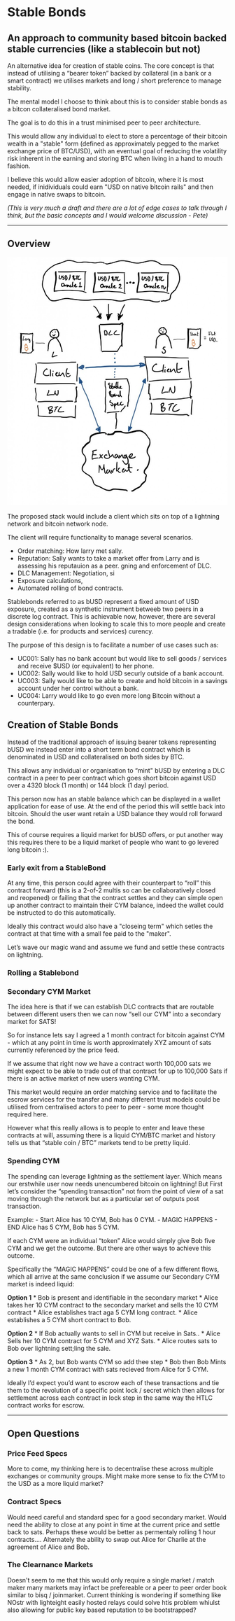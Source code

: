 # Stable Bonds

## An approach to community based bitcoin backed stable currencies (like a stablecoin but not)

An alternative idea for creation of stable coins.  The core concept is that instead of utilising a “bearer token” backed by collateral (in a bank or a smart contract) we utilises markets and long / short preference to manage stability.  

The mental model I choose to think about this is to consider stable bonds as a bitcon collateralised bond market.  

The goal is to do this in a trust minimised peer to peer architecture.

This would allow any individual to elect to store a percentage of their bitcoin wealth in a "stable" form (defined as approximately pegged to the market exchange price of BTC/USD), with an eventual goal of reducing the volatility risk inherent in the earning and storing BTC when living in a hand to mouth fashion.

I believe this would allow easier adoption of bitcoin, where it is most needed, if inidividuals could earn "USD on native bitcoin rails" and then engage in native swaps to bitcoin.

*(This is very much a draft and there are a lot of edge cases to talk through I think, but the basic concepts and I would welcome discussion - Pete)*

---

## Overview

![Overview diagram](https://raw.githubusercontent.com/humansinstitute/BitcoinForHumans/master/assets/stablebond-overview.jpg)

The proposed stack would include a client which sits on top of a lightning network and bitcoin network node. 

The client will require functionality to manage several scenarios.

* Order matching: How larry met sally. 
* Reputation: Sally wants to take a market offer from Larry and is assessing his reputauion as a peer. gning and enforcement of DLC.
* DLC Management: Negotiation, si
* Exposure calculations, 
* Automated rolling of bond contracts. 

Stablebonds referred to as bUSD represent a fixed amount of USD exposure, created as a synthetic instrument betweeb two peers in a discrete log contract. This is achievable now, however, there are several design considerations when looking to scale this to more people and create a tradable (i.e. for products and services) curency.

The purpose of this design is to facilitate a number of use cases such as: 

* UC001: Sally has no bank account but would like to sell goods / services and receive $USD (or equivalent) to her phone. 
* UC002: Sally would like to hold USD securly outside of a bank account. 
* UC003: Sally would like to be able to create and hold bitcoin in a savings account under her control without a bank.
* UC004: Larry would like to go even more long Bitcoin without a counterpary.    

## Creation of Stable Bonds
Instead of the traditional approach of issuing bearer tokens representing bUSD we instead enter into a short term bond contract which is denominated in USD and collateralised on both sides by BTC. 

This allows any individual or organisation to “mint" bUSD by entering a DLC contract in a peer to peer contract which goes short bitcoin against USD over a 4320 block (1 month) or 144 block (1 day) period.

This person now has an stable balance which can be displayed in a wallet application for ease of use. At the end of the period this will settle back into bitcoin.  Should the user want retain a USD balance they would roll forward the bond. 

This of course requires a liquid market for bUSD offers, or put another way this requires there to be a liquid market of people who want to go levered long bitcoin :).

### Early exit from a StableBond

At any time, this person could agree with their counterpart to “roll” this contract forward (this is a 2-of-2 multis so can be collaboratively closed and reopened) or failing that the contract settles and they can simple open up another contract to maintain their CYM balance, indeed the wallet could be instructed to do this automatically.
 
Ideally this contract would also have a "closeing term" which setles the contract at that time with a small fee paid to the "maker".

Let’s wave our magic wand and assume we fund and settle these contracts on lightning.

### Rolling a Stablebond


### Secondary CYM Market

The idea here is that if we can establish DLC contracts that are routable between different users then we can now “sell our CYM” into a secondary market for SATS! 

So for instance lets say I agreed a 1 month contract for bitcoin against CYM - which at any point in time is worth approximately XYZ amount of sats currently referenced by the price feed. 

If we assume that right now we have a contract worth 100,000 sats we might expect to be able to trade out of that contract for up to 100,000 Sats if there is an active market of new users wanting CYM. 

This market would require an order matching service and to facilitate the escrow services for the transfer and many different trust models could be utilised from centralised actors to peer to peer - some more thought required here. 

However what this really allows is to people to enter and leave these contracts at will, assuming there is a liquid CYM/BTC market and history tells us that “stable coin / BTC” markets tend to be pretty liquid. 

### Spending CYM

The spending can leverage lightning as the settlement layer. Which means our erstwhile user now needs unencumbered bitcoin on lightning! But First let’s consider the “spending transaction” not from the point of view of a sat moving through the network but as a particular set of outputs post transaction.

Example:
	- Start Alice has 10 CYM, Bob has 0 CYM.
	- MAGIC HAPPENS
	- END Alice has 5 CYM, Bob has 5 CYM. 

If each CYM were an individual “token” Alice would simply give Bob five CYM and we get the outcome. But there are other ways to achieve this outcome. 

Specifically the “MAGIC HAPPENS” could be one of a few different flows, which all arrive at the same conclusion if we assume our Secondary CYM market is indeed liquid:

**Option 1** 
	* Bob is present and identifiable in the secondary market
	* Alice takes her 10 CYM contract to the secondary market and sells the 10 CYM contract
	* Alice establishes tract aga 5 CYM long contract. 
	* Alice establishes a 5 CYM short contract to Bob.

**Option 2**
	* If Bob actually wants to sell in CYM but receive in Sats.. 
	* Alice Sells her 10 CYM contract for 5 CYM and XYZ Sats. 
	* Alice routes sats to Bob over lightning sett;ling the sale.

**Option 3**
	* As 2, but Bob wants CYM so add thee step
	* Bob then Bob Mints a new 1 month CYM contract with sats recieved from Alice for 5 CYM. 

Ideally I’d expect you’d want to escrow each of these transactions and tie them to the revolution of a specific point lock / secret which then allows for settlement across each contract in lock step in the same way the HTLC contract works for escrow.

 
---

## Open Questions

### Price Feed Specs
More to come, my thinking here is to decentralise these across multiple exchanges or community groups. Might make more sense to fix the CYM to the USD as a more liquid market? 

### Contract Specs
Would need careful and standard spec for a good secondary market. 
Would need the ability to close at any point in time at the current price and settle back to sats. Perhaps these would be better as permentaly rolling 1 hour contracts…. 
Alternately the ability to swap out Alice for Charlie at the agreement of Alice and Bob. 

### The Clearnance Markets
Doesn't seem to me that this would only require a single market / match maker many markets may infact be prefereable or a peer to peer order book similar to bisq / joinmarket.
Current thinking is wondering if something like NOstr with lighteight easily hosted relays could solve htis problem whiulst also allowing for public key based reputation to be bootstrapped?
